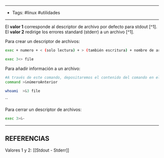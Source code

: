 -------
- Tags: #linux #utilidades
------

El **valor 1** corresponde al descriptor de archivo por defecto para stdout [^1].
El **valor 2** redirige los errores standard (stderr) a un archivo [^1].

Para crear un descriptor de archivos:

```BASH
exec + numero + < (solo lectura) + > (también escritura) + nombre de archivos
```

```BASH
exec 3<> file
```

Para añadir información a un archivo:

```BASH
#A través de este comando, depositaremos el contenido del comando en el descriptor de archivo previamente creado.
command >&númeroAnterior
```

```BASH
whoami  >&3 file
```
``

Para cerrar un descriptor de archivos:

```BASH
exec 3>&-
```

---------
## REFERENCIAS

Valores 1 y 2: [[Stdout - Stderr]]